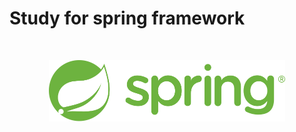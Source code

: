 # Study for spring framework

<br>

<p align="center">
    <img alt="logo" src="./assets/springframework-logo.svg" width="75%">
</p>
